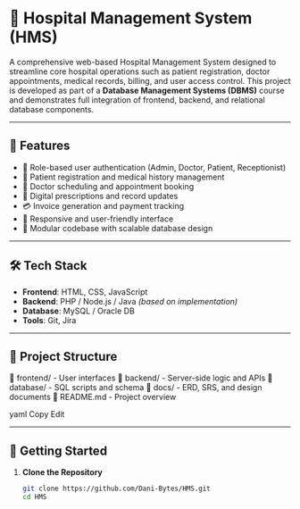 # 🏥 Hospital Management System (HMS)

A comprehensive web-based Hospital Management System designed to streamline core hospital operations such as patient registration, doctor appointments, medical records, billing, and user access control. This project is developed as part of a **Database Management Systems (DBMS)** course and demonstrates full integration of frontend, backend, and relational database components.

---

## 🔧 Features

- 🔐 Role-based user authentication (Admin, Doctor, Patient, Receptionist)
- 🧾 Patient registration and medical history management
- 📅 Doctor scheduling and appointment booking
- 💊 Digital prescriptions and record updates
- 💳 Invoice generation and payment tracking
- 📱 Responsive and user-friendly interface
- 🧱 Modular codebase with scalable database design

---

## 🛠️ Tech Stack

- **Frontend**: HTML, CSS, JavaScript  
- **Backend**: PHP / Node.js / Java *(based on implementation)*  
- **Database**: MySQL / Oracle DB  
- **Tools**: Git, Jira

---

## 📁 Project Structure

📂 frontend/ - User interfaces
📂 backend/ - Server-side logic and APIs
📂 database/ - SQL scripts and schema
📂 docs/ - ERD, SRS, and design documents
📄 README.md - Project overview

yaml
Copy
Edit

---

## 🚀 Getting Started

1. **Clone the Repository**
   ```bash
   git clone https://github.com/Dani-Bytes/HMS.git
   cd HMS
